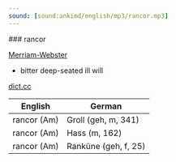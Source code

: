 ```yaml
---
sound: [sound:ankimd/english/mp3/rancor.mp3]
---
```


\### rancor

[Merriam-Webster](https://www.merriam-webster.com/dictionary/rancor)

- bitter deep-seated ill will

[dict.cc](https://www.dict.cc/rancor)

| English        | German       |
| -------------- | ------------ |
| rancor (Am) | Groll (geh, m, 341) |
| rancor (Am) | Hass (m, 162) |
| rancor (Am) | Ranküne (geh, f, 25) |
